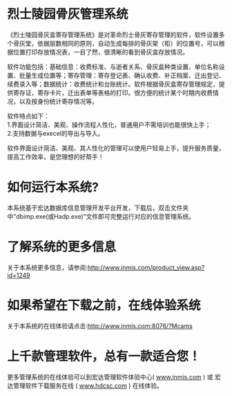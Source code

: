 # 烈士陵园骨灰管理系统

《烈士陵园骨灰盒寄存管理系统》是对革命烈士骨灰寄存管理的软件，软件设置多个骨灰堂，依据层数相同的原则，自动生成每排的骨灰架（柜）的位置号，可以根据位置打印存放情况表，一目了然，很清晰的看到骨灰盒存放情况。

软件功能包括：基础信息：收费标准、与逝者关系、骨灰盒种类设置、单位名称设置、批量生成位置等；寄存管理：寄存登记表、确认收费、补正档案、迁出登记、续费录入等；数据统计：收费统计和台账统计。软件根据骨灰盒寄存管理规定，提供寄存证，寄存卡片，迁出表单等表格的打印。很方便的统计某个时期内收费情况，以及按身份统计寄存情况等。 

软件特点如下：   
1.界面设计简洁、美观、操作流程人性化，普通用户不需培训也能很快上手；   
2.支持数据与execel的导出与导入。 

软件界面设计简洁、美观、其人性化的管理可以使用户轻易上手，提升服务质量，提高工作效率，是您理想的好帮手！

# 如何运行本系统?

本系统基于宏达数据库信息管理开发平台开发，下载后，双击文件夹中"dbimp.exe(或Hadp.exe)"文件即可完整运行对应的信息管理系统。

# 了解系统的更多信息

关于本系统更多信息，请参阅:http://www.inmis.com/product_view.asp?id=1249

# 如果希望在下载之前，在线体验系统

关于本系统的在线体验请点击:http://www.inmis.com:8076/?Mcams

# 上千款管理软件，总有一款适合您！

更多管理系统的在线体验可以到宏达管理软件体验中心( www.inmis.com ) 或 宏达管理软件下载服务在线 ( www.hdcsc.com ) 在线体验。

